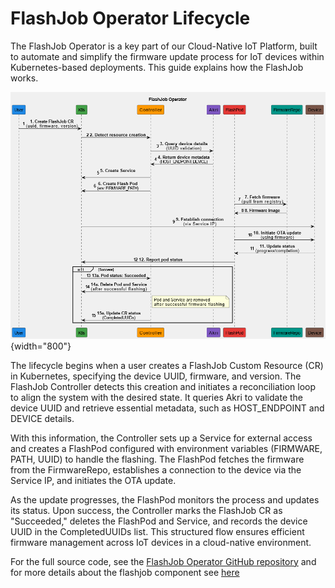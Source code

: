 # FlashJob Operator Lifecycle

The FlashJob Operator is a key part of our Cloud-Native IoT Platform, built to automate and simplify the firmware update process for IoT devices within Kubernetes-based deployments. This guide explains how the FlashJob works.

![FlashJob Lifecycle Diagram](../assets/images/flashjob_lifecycle.png){width="800"}

The lifecycle begins when a user creates a FlashJob Custom Resource (CR) in Kubernetes, specifying the device UUID, firmware, and version. The FlashJob Controller detects this creation and initiates a reconciliation loop to align the system with the desired state. It queries Akri to validate the device UUID and retrieve essential metadata, such as HOST_ENDPOINT and DEVICE details.

With this information, the Controller sets up a Service for external access and creates a FlashPod configured with environment variables (FIRMWARE, PATH, UUID) to handle the flashing. The FlashPod fetches the firmware from the FirmwareRepo, establishes a connection to the device via the Service IP, and initiates the OTA update.

As the update progresses, the FlashPod monitors the process and updates its status. Upon success, the Controller marks the FlashJob CR as "Succeeded," deletes the FlashPod and Service, and records the device UUID in the CompletedUUIDs list. This structured flow ensures efficient firmware management across IoT devices in a cloud-native environment.

For the full source code, see the [FlashJob Operator GitHub repository](https://github.com/nubificus/flashjob_operator) and for more details about the flashjob component see [here](..\components\flashjob.md)
